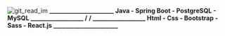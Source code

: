 ![git_read_im](https://user-images.githubusercontent.com/72611040/221982945-aa18a6cc-2c40-48a0-be9c-30b4b60c20f1.jpg)
<b  >______________________ Java - Spring Boot - PostgreSQL - MySQL __________________ /</b> <b>/ __________________ Html - Css - Bootstrap - Sass - React.js ______________________</b>

  
